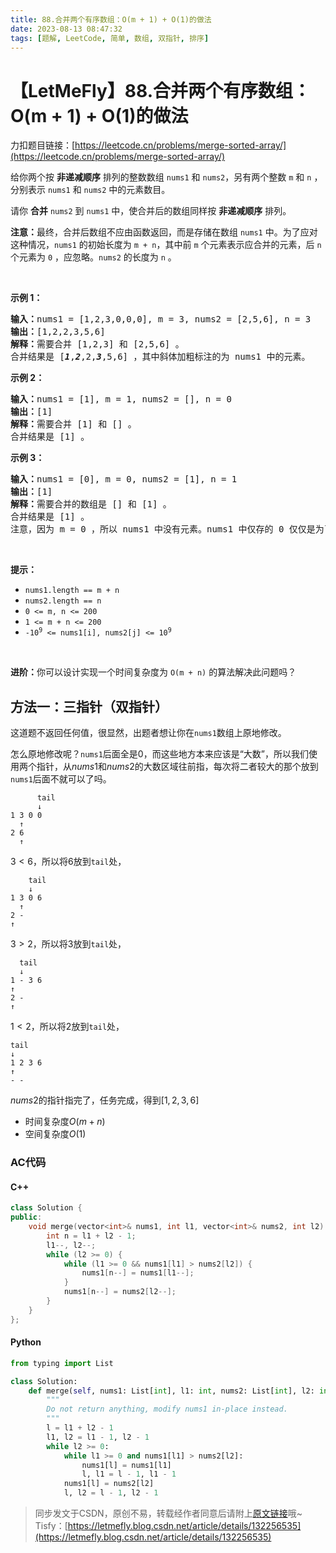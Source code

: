 ```yaml
---
title: 88.合并两个有序数组：O(m + 1) + O(1)的做法
date: 2023-08-13 08:47:32
tags: [题解, LeetCode, 简单, 数组, 双指针, 排序]
---
```


# 【LetMeFly】88.合并两个有序数组：O(m + 1) + O(1)的做法

力扣题目链接：[https://leetcode.cn/problems/merge-sorted-array/](https://leetcode.cn/problems/merge-sorted-array/)

<p>给你两个按 <strong>非递减顺序</strong> 排列的整数数组&nbsp;<code>nums1</code><em> </em>和 <code>nums2</code>，另有两个整数 <code>m</code> 和 <code>n</code> ，分别表示 <code>nums1</code> 和 <code>nums2</code> 中的元素数目。</p>

<p>请你 <strong>合并</strong> <code>nums2</code><em> </em>到 <code>nums1</code> 中，使合并后的数组同样按 <strong>非递减顺序</strong> 排列。</p>

<p><strong>注意：</strong>最终，合并后数组不应由函数返回，而是存储在数组 <code>nums1</code> 中。为了应对这种情况，<code>nums1</code> 的初始长度为 <code>m + n</code>，其中前 <code>m</code> 个元素表示应合并的元素，后 <code>n</code> 个元素为 <code>0</code> ，应忽略。<code>nums2</code> 的长度为 <code>n</code> 。</p>

<p>&nbsp;</p>

<p><strong>示例 1：</strong></p>

<pre>
<strong>输入：</strong>nums1 = [1,2,3,0,0,0], m = 3, nums2 = [2,5,6], n = 3
<strong>输出：</strong>[1,2,2,3,5,6]
<strong>解释：</strong>需要合并 [1,2,3] 和 [2,5,6] 。
合并结果是 [<em><strong>1</strong></em>,<em><strong>2</strong></em>,2,<em><strong>3</strong></em>,5,6] ，其中斜体加粗标注的为 nums1 中的元素。
</pre>

<p><strong>示例 2：</strong></p>

<pre>
<strong>输入：</strong>nums1 = [1], m = 1, nums2 = [], n = 0
<strong>输出：</strong>[1]
<strong>解释：</strong>需要合并 [1] 和 [] 。
合并结果是 [1] 。
</pre>

<p><strong>示例 3：</strong></p>

<pre>
<strong>输入：</strong>nums1 = [0], m = 0, nums2 = [1], n = 1
<strong>输出：</strong>[1]
<strong>解释：</strong>需要合并的数组是 [] 和 [1] 。
合并结果是 [1] 。
注意，因为 m = 0 ，所以 nums1 中没有元素。nums1 中仅存的 0 仅仅是为了确保合并结果可以顺利存放到 nums1 中。
</pre>

<p>&nbsp;</p>

<p><strong>提示：</strong></p>

<ul>
	<li><code>nums1.length == m + n</code></li>
	<li><code>nums2.length == n</code></li>
	<li><code>0 &lt;= m, n &lt;= 200</code></li>
	<li><code>1 &lt;= m + n &lt;= 200</code></li>
	<li><code>-10<sup>9</sup> &lt;= nums1[i], nums2[j] &lt;= 10<sup>9</sup></code></li>
</ul>

<p>&nbsp;</p>

<p><strong>进阶：</strong>你可以设计实现一个时间复杂度为 <code>O(m + n)</code> 的算法解决此问题吗？</p>


    
## 方法一：三指针（双指针）

这道题不返回任何值，很显然，出题者想让你在```nums1```数组上原地修改。

怎么原地修改呢？```nums1```后面全是$0$，而这些地方本来应该是“大数”，所以我们使用两个指针，从$nums1$和$nums2$的大数区域往前指，每次将二者较大的那个放到```nums1```后面不就可以了吗。

```
      tail
      ↓
1 3 0 0
  ↑
2 6
  ↑
```

$3 < 6$，所以将$6$放到```tail```处，

```
    tail
    ↓
1 3 0 6
  ↑
2 -
↑
```

$3 > 2$，所以将$3$放到```tail```处，

```
  tail
  ↓
1 - 3 6
↑
2 -
↑
```

$1 < 2$，所以将$2$放到```tail```处，

```
tail
↓
1 2 3 6
↑
- -
```

$nums2$的指针指完了，任务完成，得到$[1, 2, 3, 6]$

+ 时间复杂度$O(m + n)$
+ 空间复杂度$O(1)$

### AC代码

#### C++

```cpp
class Solution {
public:
    void merge(vector<int>& nums1, int l1, vector<int>& nums2, int l2) {
        int n = l1 + l2 - 1;
        l1--, l2--;
        while (l2 >= 0) {
            while (l1 >= 0 && nums1[l1] > nums2[l2]) {
                nums1[n--] = nums1[l1--];
            }
            nums1[n--] = nums2[l2--];
        }
    }
};
```

#### Python

```python
from typing import List

class Solution:
    def merge(self, nums1: List[int], l1: int, nums2: List[int], l2: int) -> None:
        """
        Do not return anything, modify nums1 in-place instead.
        """
        l = l1 + l2 - 1
        l1, l2 = l1 - 1, l2 - 1
        while l2 >= 0:
            while l1 >= 0 and nums1[l1] > nums2[l2]:
                nums1[l] = nums1[l1]
                l, l1 = l - 1, l1 - 1
            nums1[l] = nums2[l2]
            l, l2 = l - 1, l2 - 1
```

> 同步发文于CSDN，原创不易，转载经作者同意后请附上[原文链接](https://blog.tisfy.eu.org/2023/08/13/LeetCode%200088.%E5%90%88%E5%B9%B6%E4%B8%A4%E4%B8%AA%E6%9C%89%E5%BA%8F%E6%95%B0%E7%BB%84/)哦~
> Tisfy：[https://letmefly.blog.csdn.net/article/details/132256535](https://letmefly.blog.csdn.net/article/details/132256535)
